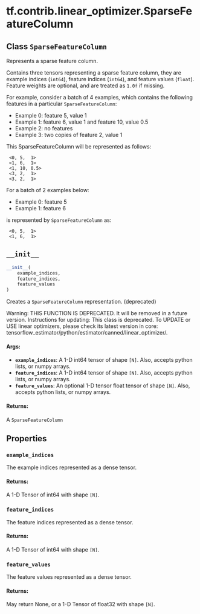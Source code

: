 <div itemscope itemtype="http://developers.google.com/ReferenceObject">
<meta itemprop="name" content="tf.contrib.linear_optimizer.SparseFeatureColumn" />
<meta itemprop="path" content="Stable" />
<meta itemprop="property" content="example_indices"/>
<meta itemprop="property" content="feature_indices"/>
<meta itemprop="property" content="feature_values"/>
<meta itemprop="property" content="__init__"/>
</div>

# tf.contrib.linear_optimizer.SparseFeatureColumn

## Class `SparseFeatureColumn`

Represents a sparse feature column.



<!-- Placeholder for "Used in" -->

Contains three tensors representing a sparse feature column, they are
example indices (`int64`), feature indices (`int64`), and feature
values (`float`).
Feature weights are optional, and are treated as `1.0f` if missing.

For example, consider a batch of 4 examples, which contains the following
features in a particular `SparseFeatureColumn`:

* Example 0: feature 5, value 1
* Example 1: feature 6, value 1 and feature 10, value 0.5
* Example 2: no features
* Example 3: two copies of feature 2, value 1

This SparseFeatureColumn will be represented as follows:

```
 <0, 5,  1>
 <1, 6,  1>
 <1, 10, 0.5>
 <3, 2,  1>
 <3, 2,  1>
```

For a batch of 2 examples below:

* Example 0: feature 5
* Example 1: feature 6

is represented by `SparseFeatureColumn` as:

```
 <0, 5,  1>
 <1, 6,  1>

```


<h2 id="__init__"><code>__init__</code></h2>

``` python
__init__(
    example_indices,
    feature_indices,
    feature_values
)
```

Creates a `SparseFeatureColumn` representation. (deprecated)

Warning: THIS FUNCTION IS DEPRECATED. It will be removed in a future version.
Instructions for updating:
This class is deprecated. To UPDATE or USE linear optimizers, please check its latest version in core: tensorflow_estimator/python/estimator/canned/linear_optimizer/.

#### Args:


* <b>`example_indices`</b>: A 1-D int64 tensor of shape `[N]`. Also, accepts
python lists, or numpy arrays.
* <b>`feature_indices`</b>: A 1-D int64 tensor of shape `[N]`. Also, accepts
python lists, or numpy arrays.
* <b>`feature_values`</b>: An optional 1-D tensor float tensor of shape `[N]`. Also,
accepts python lists, or numpy arrays.


#### Returns:

A `SparseFeatureColumn`




## Properties

<h3 id="example_indices"><code>example_indices</code></h3>

The example indices represented as a dense tensor.


#### Returns:

A 1-D Tensor of int64 with shape `[N]`.


<h3 id="feature_indices"><code>feature_indices</code></h3>

The feature indices represented as a dense tensor.


#### Returns:

A 1-D Tensor of int64 with shape `[N]`.


<h3 id="feature_values"><code>feature_values</code></h3>

The feature values represented as a dense tensor.


#### Returns:

May return None, or a 1-D Tensor of float32 with shape `[N]`.




